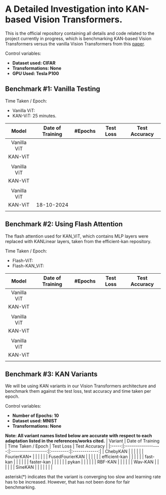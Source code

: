 # A Detailed Investigation into KAN-based Vision Transformers. 

This is the official repository containing all details and code related to the project currently in progress, which is benchmarking KAN-based Vision Transformers versus the vanilla Vision Transformers from this [paper](https://arxiv.org/abs/2010.11929).

Control variables:
- **Dataset used: CIFAR**
- **Transformations: None**
- **GPU Used: Tesla P100**

## Benchmark #1: Vanilla Testing
Time Taken / Epoch: 
- Vanilla ViT: 
- KAN-ViT: 25 minutes. 

| Model | Date of Training | #Epochs | Test Loss | Test Accuracy |
|:-----:|:----------------:|:-------:|:---------:|:-------------:|
| Vanilla ViT | | | | |
| KAN-ViT | | | | | 
| |
| Vanilla ViT | | | | |
| KAN-ViT | | | | |
| |
| Vanilla ViT | | | | | 
| KAN-ViT | 18-10-2024 | | | | 
||

## Benchmark #2: Using Flash Attention
The flash attention used for KAN_ViT, which contains MLP layers were replaced with KANLinear layers, taken from the efficient-kan repository.

Time Taken / Epoch: 
- Flash-ViT:
- Flash-KAN_ViT: 

| Model | Date of Training | #Epochs | Test Loss | Test Accuracy |
|:-----:|:----------------:|:-------:|:---------:|:-------------:|
| Vanilla ViT | | | | |
| KAN-ViT | | | | | 
| |
| Vanilla ViT | | | | |
| KAN-ViT | | | | | 
| |
| Vanilla ViT | | | | |
| KAN-ViT | | | | | 
||

## Benchmark #3: KAN Variants
We will be using KAN variants in our Vision Transformers architecture and benchmark them against the test loss, test
accuracy and time taken per epoch. 

Control variables: 
- **Number of Epochs: 10**
- **Dataset used: MNIST**
- **Transformations: None**

**Note: All variant names listed below are accurate with respect to each adaptation listed in the references/works cited.**
| Variant | Date of Training | Time Taken / Epoch | Test Loss | Test Accuracy |
|:-----:|:------------------:|:------------------:|:---------:|:-------------:|
| ChebyKAN | | | | | 
| FourierKAN* | | | | |
| FusedFourierKAN | | | | |
| efficient-kan | | | | |
| fast-kan | | | | |
| faster-kan | | | | |
| pykan | | | | |
| RBF-KAN | | | | |
| Wav-KAN | | | | |
| SineKAN | | | | |
| |

asterisk(*) indicates that the variant is converging too slow and learning rate has to be increased. However, that has not been done for fair benchmarking.

